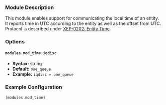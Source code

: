 ### Module Description

This module enables support for communicating the local time of an entity. 
It reports time in UTC according to the entity as well as the offset from UTC. 
Protocol is described under [XEP-0202: Entity Time](http://www.xmpp.org/extensions/xep-0202.html).

### Options

#### `modules.mod_time.iqdisc`
* **Syntax:** string
* **Default:** `one_queue`
* **Example:** `iqdisc = one_queue`

### Example Configuration

```
[modules.mod_time]
```
